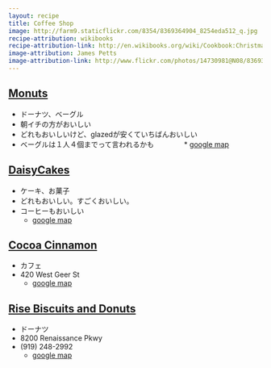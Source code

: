 ```yaml
---
layout: recipe
title: Coffee Shop
image: http://farm9.staticflickr.com/8354/8369364904_8254eda512_q.jpg
recipe-attribution: wikibooks
recipe-attribution-link: http://en.wikibooks.org/wiki/Cookbook:Christmas_Pudding
image-attribution: James Petts
image-attribution-link: http://www.flickr.com/photos/14730981@N08/8369364904/
---
```


## [Monuts](http://www.monutsdonuts.com/)
* ドーナツ、ベーグル
* 朝イチの方がおいしい
* どれもおいしいけど、glazedが安くていちばんおいしい
* ベーグルは１人４個までって言われるかも
　　　　* [google map](https://www.google.com/maps/place/Monuts+Donuts/@36.013911,-78.921436,15z/data=!4m2!3m1!1s0x0:0xd9bcbf185a302517)

## [DaisyCakes](http://eatdaisycakes.com/)
* ケーキ、お菓子
* どれもおいしい。すごくおいしい。
* コーヒーもおいしい
    * [google map](https://www.google.com/maps/place/DaisyCakes/@35.999424,-78.901764,15z/data=!4m2!3m1!1s0x0:0x856a5fcaf3442ec)


## [Cocoa Cinnamon](http://www.cocoacinnamon.com/)
* カフェ
* 420 West Geer St
    * [google map](https://maps.google.com/maps?q=Cocoa+Cinnamon&fb=1&gl=us&cid=16036175035352670664&t=m&z=16&iwloc=A)


## [Rise Biscuits and Donuts](http://risebiscuitsdonuts.com/) 
* ドーナツ
* 8200 Renaissance Pkwy
* (919) 248-2992
    * [google map](https://maps.google.com/maps?q=Rise+biscuits+%26+donuts,+Renaissance+Parkway,+Durham,+NC,+United+States&hl=ja&ll=35.903982,-78.954041&spn=0.007908,0.013797&sll=35.9031,-78.9516&sspn=0.126533,0.220757&oq=rise+bis&hq=Rise+biscuits+%26+donuts,&hnear=Renaissance+Pkwy,+Durham,+North+Carolina+27713&t=m&z=16)


